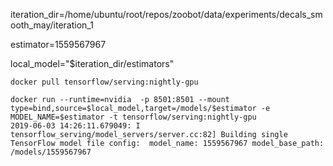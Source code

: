 
iteration_dir=/home/ubuntu/root/repos/zoobot/data/experiments/decals_smooth_may/iteration_1

estimator=1559567967

<!-- local_model="$iteration_dir/estimators/$estimator" -->
local_model="$iteration_dir/estimators" 

    docker pull tensorflow/serving:nightly-gpu

    docker run --runtime=nvidia  -p 8501:8501 --mount type=bind,source=$local_model,target=/models/$estimator -e MODEL_NAME=$estimator -t tensorflow/serving:nightly-gpu
    2019-06-03 14:26:11.679049: I tensorflow_serving/model_servers/server.cc:82] Building single TensorFlow model file config:  model_name: 1559567967 model_base_path: /models/1559567967